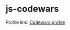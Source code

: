# js-codewars
Profile link:
<a href="https://www.codewars.com/users/Tamanna%20Bothra/completed">Codewars profile</a>
